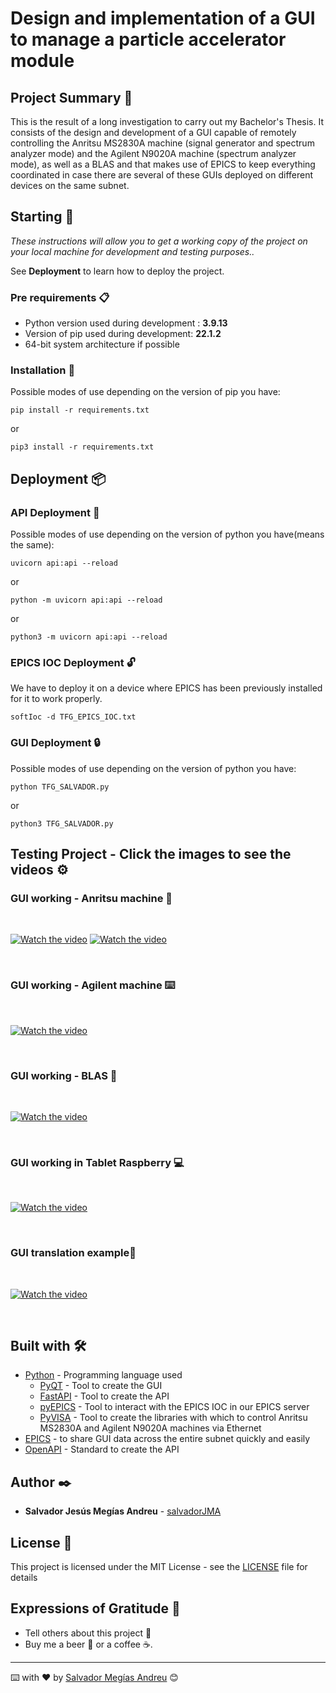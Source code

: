 # Design and implementation of a GUI to manage a particle accelerator module


## Project Summary 📃

This is the result of a long investigation to carry out my Bachelor's Thesis. It consists of the design and development of a GUI capable of remotely controlling the Anritsu MS2830A machine (signal generator and spectrum analyzer mode) and the Agilent N9020A machine (spectrum analyzer mode), as well as a BLAS and that makes use of EPICS to keep everything coordinated in case there are several of these GUIs deployed on different devices on the same subnet.

## Starting 🚀

_These instructions will allow you to get a working copy of the project on your local machine for development and testing purposes.._

See **Deployment** to learn how to deploy the project.


### Pre requirements 📋

* Python version used during development : **3.9.13**
* Version of pip used during development: **22.1.2**
* 64-bit system architecture if possible


### Installation 🔧

Possible modes of use depending on the version of pip you have:

```
pip install -r requirements.txt
```

or
```
pip3 install -r requirements.txt
```


## Deployment 📦

### API Deployment 🔑

Possible modes of use depending on the version of python you have(means the same):

```
uvicorn api:api --reload
```

or
```
python -m uvicorn api:api --reload
```
or
```
python3 -m uvicorn api:api --reload
```

### EPICS IOC Deployment 🔓

We have to deploy it on a device where EPICS has been previously installed for it to work properly.

```
softIoc -d TFG_EPICS_IOC.txt
```

### GUI Deployment 🔒

Possible modes of use depending on the version of python you have:

```
python TFG_SALVADOR.py
```
or
```
python3 TFG_SALVADOR.py
```




## Testing Project - Click the images to see the videos ⚙️

### GUI working - Anritsu machine 🔩

<br>

[![Watch the video](https://img.youtube.com/vi/EyJyEqjn67A/hqdefault.jpg)](https://youtu.be/EyJyEqjn67A)           [![Watch the video](https://img.youtube.com/vi/PJkaKhMkvzs/hqdefault.jpg)](https://youtu.be/PJkaKhMkvzs) 

<br>


### GUI working - Agilent machine ⌨️

<br>

[![Watch the video](https://img.youtube.com/vi/OBzyULWWtBo/hqdefault.jpg)](https://youtu.be/OBzyULWWtBo)

<br>

### GUI working - BLAS 🔧

<br>

[![Watch the video](https://img.youtube.com/vi/F3Cda97Ct-Y/hqdefault.jpg)](https://youtu.be/F3Cda97Ct-Y)

<br>


### GUI working in Tablet Raspberry 💻

<br>

[![Watch the video](https://img.youtube.com/vi/_QuZN7sVWnI/hqdefault.jpg)](https://youtu.be/_QuZN7sVWnI)

<br>



### GUI translation example📢

<br>

[![Watch the video](https://img.youtube.com/vi/pacES_BvcD0/hqdefault.jpg)](https://youtu.be/pacES_BvcD0)

<br>


## Built with 🛠️


* [Python](https://www.python.org/) - Programming language used
    * [PyQT](https://pythonpyqt.com/what-is-pyqt/) - Tool to create the GUI
    * [FastAPI](https://fastapi.tiangolo.com/) - Tool to create the API
    * [pyEPICS](https://pyepics.github.io/pyepics/overview.html) - Tool to interact with the EPICS IOC in our EPICS server
    * [PyVISA](https://pyvisa.readthedocs.io/en/latest/) - Tool to create the libraries with which to control Anritsu MS2830A and Agilent N9020A machines via Ethernet
* [EPICS](https://epics-controls.org/) - to share GUI data across the entire subnet quickly and easily
* [OpenAPI](https://www.openapis.org/) - Standard to create the API

## Author ✒️

* **Salvador Jesús Megías Andreu** - [salvadorJMA](https://github.com/salvadorJMA)


## License 📄

This project is licensed under the MIT License - see the [LICENSE](LICENSE.md) file for details

## Expressions of Gratitude 🎁

* Tell others about this project 📢
* Buy me a beer 🍺 or a coffee ☕. 




---
⌨️ with ❤️ by [Salvador Megías Andreu](https://github.com/salvadorJMA) 😊
